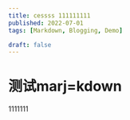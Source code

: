 ```yaml
---
title: cessss 111111111
published: 2022-07-01
tags: [Markdown, Blogging, Demo]

draft: false
---
```




# 测试marj=kdown



1111111